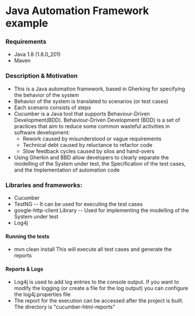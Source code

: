 # Java Automation Framework example

### Requirements
* Java  1.8 (1.8.0_201)
* Maven

### Description & Motivation
- This is a Java automation framework, based in Gherking for specifying
the behavior of the system
- Behavior of the system is translated to scenarios (or test cases)
- Each scenario consists of steps
- Cucumber is a Java tool that supports Behaviour-Driven Development(BDD).
Behaviour-Driven Development (BDD) is a set of practices that aim 
to reduce some common wasteful activities in software development:
    - Rework caused by misunderstood or vague requirements
    - Technical debt caused by reluctance to refactor code
    - Slow feedback cycles caused by silos and hand-overs
- Using Gherkin and BBD allow developers to clearly separate the
modelling of the System under test, the Specification of the test
cases, and the Implementation of automation code


### Libraries and frameworks:
- Cucumber
- TestNG
    -- It can be used for executing the test cases
- google-http-client Library
    -- Used for implementing the modelling of the System under test
- Log4j


#### Running the tests
- mvn clean install
This will execute all test cases and generate the reports

#### Reports & Logs
- Log4j is used to add log entries to the console output.
If you want to modify the logging (or create a file for the
log output) you can configure the log4j.properties file
- The report for the execution can be accessed after the project is built.
The directory is "cucumber-html-reports"
